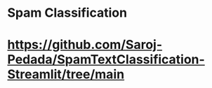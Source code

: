 # Spam Classification
 
# https://github.com/Saroj-Pedada/SpamTextClassification-Streamlit/tree/main